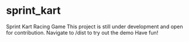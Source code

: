 # sprint_kart
Sprint Kart Racing Game
This project is still under development and open for contribution.
Navigate to /dist to try out the demo
Have fun!
